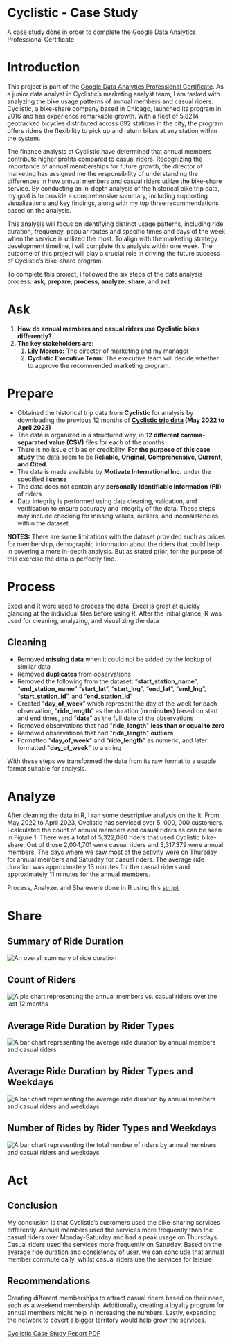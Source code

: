 # Cyclistic - Case Study
A case study done in order to complete the Google Data Analytics Professional Certificate

# Introduction

This project is part of the [Google Data Analytics Professional Certificate](https://www.coursera.org/professional-certificates/google-data-analytics). As a junior data analyst in Cyclistic’s marketing analyst team, I am tasked with analyzing the bike usage patterns of annual members and casual riders. Cyclistic, a bike-share company based in Chicago, launched its program in 2016 and has experience remarkable growth. With a fleet of 5,8214 geotracked bicycles distributed across 692 stations in the city, the program offers riders the flexibility to pick up and return bikes at any station within the system.

The finance analysts at Cyclistic have determined that annual members contribute higher profits compared to casual riders. Recognizing the importance of annual memberships for future growth, the director of marketing has assigned me the responsibility of understanding the differences in how annual members and casual riders utilize the bike-share service. By conducting an in-depth analysis of the historical bike trip data, my goal is to provide a comprehensive summary, including supporting visualizations and key findings, along with my top three recommendations based on the analysis.

This analysis will focus on identifying distinct usage patterns, including ride duration, frequency, popular routes and specific times and days of the week when the service is utilized the most. To align with the marketing strategy development timeline, I will complete this analysis within one week. The outcome of this project will play a crucial role in driving the future success of Cyclistic’s bike-share program.

To complete this project, I followed the six steps of the data analysis process: **ask**, **prepare**, **process**, **analyze**, **share**, and **act**

# Ask

1. **How do annual members and casual riders use Cyclistic bikes differently?**
2. **The key stakeholders are:**
    1. **Lily Moreno:** The director of marketing and my manager
    2. **Cyclistic Executive Team:** The executive team will decide whether to approve the recommended marketing program.


# Prepare

* Obtained the historical trip data from **Cyclistic** for analysis by downloading the previous 12 months of **[Cyclistic trip data](https://divvy-tripdata.s3.amazonaws.com/index.html) (May 2022 to April 2023)**
* The data is organized in a structured way, in **12 different comma-separated value (CSV)** files for each of the months
* There is no issue of bias or credibility. **For the purpose of this case study** the data seem to be **Reliable, Original, Comprehensive, Current, and Cited.**
* The data is made available by **Motivate International Inc.** under the specified **[license](https://ride.divvybikes.com/data-license-agreement)**
* The data does not contain any **personally identifiable information (PII)** of riders
* Data integrity is performed using data cleaning, validation, and verification to ensure accuracy and integrity of the data. These steps may include checking for missing values, outliers, and inconsistencies within the dataset.

**NOTES:**
There are some limitations with the dataset provided such as prices for membership, demographic information about the riders that could help in covering a more in-depth analysis. But as stated prior, for the purpose of this exercise the data is perfectly fine.


# Process

Excel and R were used to process the data. Excel is great at quickly glancing at the individual files before using R. After the initial glance, R was used for cleaning, analyzing, and visualizing the data

## Cleaning

* Removed **missing data** when it could not be added by the lookup of similar data
* Removed **duplicates** from observations
* Removed the following from the dataset: “**start_station_name**”, “**end_station_name**” “**start_lat**”, “**start_lng**”, “**end_lat**”, “**end_lng**”, “**start_station_id**”, and “**end_station_id**”
* Created “**day_of_week**” which represent the day of the week for each observation, “**ride_length**” as the duration (**in minutes**) based on start and end times, and “**date**” as the full date of the observations
* Removed observations that had "**ride_length**" **less than or equal to zero**
* Removed observations that had "**ride_length**" **outliers**
* Formatted "**day_of_week**" and "**ride_length**" as numeric, and later formatted "**day_of_week**" to a string

With these steps we transformed the data from its raw format to a usable format suitable for analysis.

# Analyze

After cleaning the data in R, I ran some descriptive analysis on the it. From May 2022 to April 2023, Cyclistic has serviced over 5, 000, 000 customers. I calculated the count of annual members and casual riders as can be seen in Figure 1. There was a total of 5,322,080 riders that used Cyclistic bike-share. Out of those 2,004,701 were casual riders and 3,317,379 were annual members. The days where we saw most of the activity were on Thursday for annual members and Saturday for casual riders. The average ride duration was approximately 13 minutes for the casual riders and approximately 11 minutes for the annual members.

Process, Analyze, and Sharewere done in R using this [script](cleaning_analysis_script.R)


# Share

## Summary of Ride Duration
![An overall summary of ride duration](https://github.com/SylvainBoutros/CyclisticCaseStudy/blob/main/Visualization/summary_of_ride_duration.png)

## Count of Riders
![A pie chart representing the annual members vs. casual riders over the last 12 months](https://github.com/SylvainBoutros/CyclisticCaseStudy/blob/main/Visualization/Count_Riders.png)

## Average Ride Duration by Rider Types
![A bar chart representing the average ride duration by annual members and casual riders](https://github.com/SylvainBoutros/CyclisticCaseStudy/blob/main/Visualization/average_ride_duration.png)

## Average Ride Duration by Rider Types and Weekdays
![A bar chart representing the average ride duration by annual members and casual riders and weekdays](https://github.com/SylvainBoutros/CyclisticCaseStudy/blob/main/Visualization/average_ride_duration_by_day.png)

## Number of Rides by Rider Types and Weekdays
![A bar chart representing the total number of riders by annual members and casual riders and weekdays](https://github.com/SylvainBoutros/CyclisticCaseStudy/blob/main/Visualization/number_of_rides_by_rider.png)


# Act

## Conclusion
My conclusion is that Cyclistic’s customers used the bike-sharing services differently.  Annual members used the services more frequently than the casual riders over Monday-Saturday and had a peak usage on Thursdays. Casual riders used the services more frequently on Saturday. Based on the average ride duration and consistency of user, we can conclude that annual member commute daily, whilst casual riders use the services for leisure. 

## Recommendations
Creating different memberships to attract casual riders based on their need, such as a weekend membership. Additionally, creating a loyalty program for annual members might help in increasing the numbers. Lastly, expanding the network to covert a bigger territory would help grow the services.  

[Cyclistic Case Study Report PDF](Documentation.pdf)
